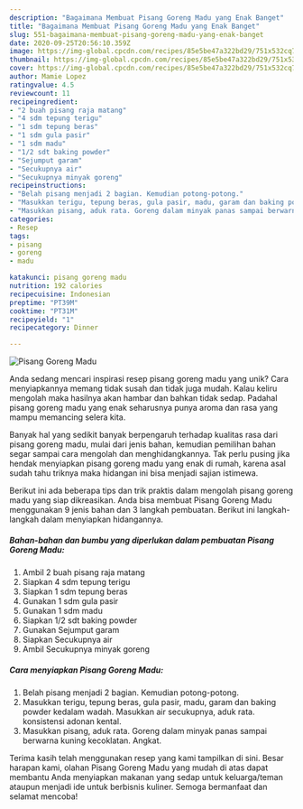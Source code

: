 ```yaml
---
description: "Bagaimana Membuat Pisang Goreng Madu yang Enak Banget"
title: "Bagaimana Membuat Pisang Goreng Madu yang Enak Banget"
slug: 551-bagaimana-membuat-pisang-goreng-madu-yang-enak-banget
date: 2020-09-25T20:56:10.359Z
image: https://img-global.cpcdn.com/recipes/85e5be47a322bd29/751x532cq70/pisang-goreng-madu-foto-resep-utama.jpg
thumbnail: https://img-global.cpcdn.com/recipes/85e5be47a322bd29/751x532cq70/pisang-goreng-madu-foto-resep-utama.jpg
cover: https://img-global.cpcdn.com/recipes/85e5be47a322bd29/751x532cq70/pisang-goreng-madu-foto-resep-utama.jpg
author: Mamie Lopez
ratingvalue: 4.5
reviewcount: 11
recipeingredient:
- "2 buah pisang raja matang"
- "4 sdm tepung terigu"
- "1 sdm tepung beras"
- "1 sdm gula pasir"
- "1 sdm madu"
- "1/2 sdt baking powder"
- "Sejumput garam"
- "Secukupnya air"
- "Secukupnya minyak goreng"
recipeinstructions:
- "Belah pisang menjadi 2 bagian. Kemudian potong-potong."
- "Masukkan terigu, tepung beras, gula pasir, madu, garam dan baking powder kedalam wadah. Masukkan air secukupnya, aduk rata. konsistensi adonan kental."
- "Masukkan pisang, aduk rata. Goreng dalam minyak panas sampai berwarna kuning kecoklatan. Angkat."
categories:
- Resep
tags:
- pisang
- goreng
- madu

katakunci: pisang goreng madu 
nutrition: 192 calories
recipecuisine: Indonesian
preptime: "PT39M"
cooktime: "PT31M"
recipeyield: "1"
recipecategory: Dinner

---
```



![Pisang Goreng Madu](https://img-global.cpcdn.com/recipes/85e5be47a322bd29/751x532cq70/pisang-goreng-madu-foto-resep-utama.jpg)

Anda sedang mencari inspirasi resep pisang goreng madu yang unik? Cara menyiapkannya memang tidak susah dan tidak juga mudah. Kalau keliru mengolah maka hasilnya akan hambar dan bahkan tidak sedap. Padahal pisang goreng madu yang enak seharusnya punya aroma dan rasa yang mampu memancing selera kita.



Banyak hal yang sedikit banyak berpengaruh terhadap kualitas rasa dari pisang goreng madu, mulai dari jenis bahan, kemudian pemilihan bahan segar sampai cara mengolah dan menghidangkannya. Tak perlu pusing jika hendak menyiapkan pisang goreng madu yang enak di rumah, karena asal sudah tahu triknya maka hidangan ini bisa menjadi sajian istimewa.


Berikut ini ada beberapa tips dan trik praktis dalam mengolah pisang goreng madu yang siap dikreasikan. Anda bisa membuat Pisang Goreng Madu menggunakan 9 jenis bahan dan 3 langkah pembuatan. Berikut ini langkah-langkah dalam menyiapkan hidangannya.

<!--inarticleads1-->

##### Bahan-bahan dan bumbu yang diperlukan dalam pembuatan Pisang Goreng Madu:

1. Ambil 2 buah pisang raja matang
1. Siapkan 4 sdm tepung terigu
1. Siapkan 1 sdm tepung beras
1. Gunakan 1 sdm gula pasir
1. Gunakan 1 sdm madu
1. Siapkan 1/2 sdt baking powder
1. Gunakan Sejumput garam
1. Siapkan Secukupnya air
1. Ambil Secukupnya minyak goreng




<!--inarticleads2-->

##### Cara menyiapkan Pisang Goreng Madu:

1. Belah pisang menjadi 2 bagian. Kemudian potong-potong.
1. Masukkan terigu, tepung beras, gula pasir, madu, garam dan baking powder kedalam wadah. Masukkan air secukupnya, aduk rata. konsistensi adonan kental.
1. Masukkan pisang, aduk rata. Goreng dalam minyak panas sampai berwarna kuning kecoklatan. Angkat.




Terima kasih telah menggunakan resep yang kami tampilkan di sini. Besar harapan kami, olahan Pisang Goreng Madu yang mudah di atas dapat membantu Anda menyiapkan makanan yang sedap untuk keluarga/teman ataupun menjadi ide untuk berbisnis kuliner. Semoga bermanfaat dan selamat mencoba!
